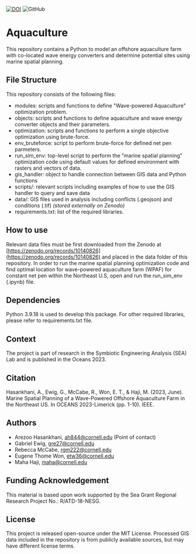 [![DOI](https://zenodo.org/badge/467335021.svg)](https://zenodo.org/doi/10.5281/zenodo.7633737)
![GitHub](https://img.shields.io/github/license/symbiotic-engineering/aquaculture)

# Aquaculture
This repository contains a Python to model an offshore aquaculture farm with co-located wave energy converters and determine potential sites using marine spatial planning.

## File Structure
This repository consists of the following files:
- modules: scripts and functions to define "Wave-powered Aquaculture" optimization problem.
- objects: scripts and functions to define aquaculture and wave energy converter objects and their parameters.
- optimization: scripts and functions to perform a single objective optimization using brute-force.
- env_bruteforce: script to perform brute-force for defined net pen parmeters.
- run_sim_env: top-level script to perform the "marine spatial planning" optimization code using default values for defined environment with rasters and vectors of data.
- gis_handler: object to handle connection between GIS data and Python functions
- scripts/: relevant scripts including examples of how to use the GIS handler to query and save data
- data/: GIS files used in analysis including conflicts (.geojson) and conditions (.tif) *(stored externally on Zenodo)*
- requirements.txt: list of the required libraries.

## How to use
Relevant data files must be first downloaded from the Zenodo at [https://zenodo.org/records/10140826](https://zenodo.org/records/10140826) and placed in the data folder of this repository. In order to run the marine spatial planning optimization code and find optimal location for wave-powered aquaculture farm (WPAF) for constant net pen within the Northeast U.S, open and run the run_sim_env (.ipynb) file.

## Dependencies
Python 3.9.18 is used to develop this package.
For other required libraries, please refer to requirements.txt file.

## Context
The project is part of research in the Symbiotic Engineering Analysis (SEA) Lab and is published in the Oceans 2023.

## Citation
Hasankhani, A., Ewig, G., McCabe, R., Won, E. T., & Haji, M. (2023, June). Marine Spatial Planning of a Wave-Powered Offshore Aquaculture Farm in the Northeast US. In OCEANS 2023-Limerick (pp. 1-10). IEEE.

## Authors
- Arezoo Hasankhani, ah844@cornell.edu (Point of contact)
- Gabriel Ewig, gre27@cornell.edu
- Rebecca McCabe, rgm222@cornell.edu 
- Eugene Thome Won, etw36@cornell.edu
- Maha Haji, maha@cornell.edu

## Funding Acknowledgement
This material is based upon work supported by the Sea Grant Regional Research Project No.: R/ATD-18-NESG.

## License
This project is released open-source under the MIT License. Processed GIS data included in the repository is from publicly available sources, but may have different license terms.
